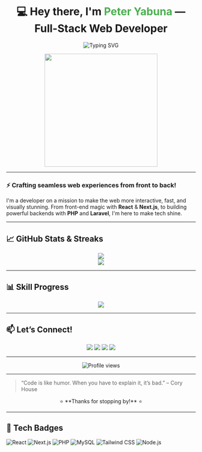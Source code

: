 <h1 align="center">💻 Hey there, I'm <span style="color:#4CAF50;">Peter Yabuna</span> — Full-Stack Web Developer</h1>

<p align="center">
  <img src="https://readme-typing-svg.herokuapp.com?font=Fira+Code&size=24&pause=1000&color=36BCF7&center=true&vCenter=true&width=435&lines=I+build+cool+stuff+with+code;Full-Stack+Developer+%7C+React+%2F+Next.js+%2F+PHP;Let's+make+the+web+awesome!+🔥" alt="Typing SVG" />
</p>

<p align="center">
  <img src="https://media.giphy.com/media/qgQUggAC3Pfv687qPC/giphy.gif" width="300" />
</p>

---

### ⚡ **Crafting seamless web experiences from front to back!**

I'm a developer on a mission to make the web more interactive, fast, and visually stunning. From front-end magic with **React** & **Next.js**, to building powerful backends with **PHP** and **Laravel**, I'm here to make tech shine.

---

## 📈 **GitHub Stats & Streaks**

<p align="center">
  <img src="https://github-readme-streak-stats.herokuapp.com?user=yabuna&theme=tokyonight&hide_border=true" />
  <br/>
  <img src="https://github-readme-stats.vercel.app/api/top-langs/?username=yabuna&layout=compact&theme=radical" />
</p>

---

## 📊 **Skill Progress**

<p align="center">
  <img src="https://github-readme-stats.vercel.app/api?username=yabuna&show_icons=true&hide_title=true&count_private=true&hide=prs&theme=tokyonight" />
</p>

---

## 📫 **Let’s Connect!**

<p align="center">
  <a href="https://yabuna.my.canva.site"><img src="https://img.shields.io/badge/Portfolio-000?style=for-the-badge&logo=vercel&logoColor=white" /></a>
  <a href="https://linkedin.com/in/yabuna"><img src="https://img.shields.io/badge/LinkedIn-0077B5?style=for-the-badge&logo=linkedin&logoColor=white" /></a>
  <a href="https://twitter.com/yabuna"><img src="https://img.shields.io/badge/Twitter-1DA1F2?style=for-the-badge&logo=twitter&logoColor=white" /></a>
  <a href="mailto:yabupedro@gmail.com"><img src="https://img.shields.io/badge/Email-D14836?style=for-the-badge&logo=gmail&logoColor=white" /></a>
</p>

---

<p align="center">
  <img src="https://komarev.com/ghpvc/?username=yabuna&style=flat-square&color=blue" alt="Profile views" />
</p>

---

> “Code is like humor. When you have to explain it, it’s bad.” – Cory House

<p align="center">
  ⭐ **Thanks for stopping by!** ⭐
</p>

---

## 🚀 **Tech Badges**


![React](https://img.shields.io/badge/React-61DAFB?style=for-the-badge&logo=react&logoColor=black)
![Next.js](https://img.shields.io/badge/Next.js-000000?style=for-the-badge&logo=nextdotjs&logoColor=white)
![PHP](https://img.shields.io/badge/PHP-777BB4?style=for-the-badge&logo=php&logoColor=white)
![MySQL](https://img.shields.io/badge/MySQL-4479A1?style=for-the-badge&logo=mysql&logoColor=white)
![Tailwind CSS](https://img.shields.io/badge/Tailwind_CSS-06B6D4?style=for-the-badge&logo=tailwindcss&logoColor=white)
![Node.js](https://img.shields.io/badge/Node.js-339933?style=for-the-badge&logo=node.js&logoColor=white)
